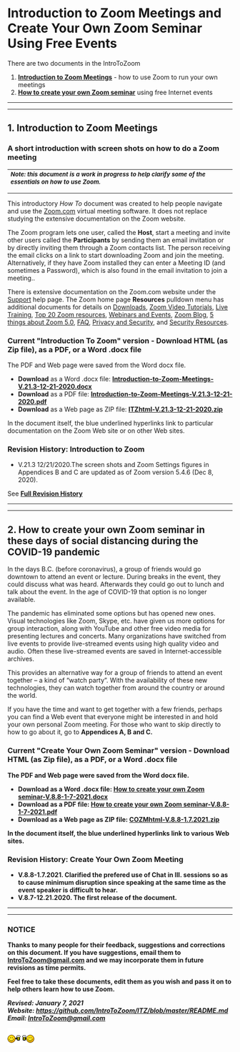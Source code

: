 
<H1>Introduction to Zoom Meetings and Create Your Own Zoom Seminar Using Free Events</H1>
<P></P>
There are two documents in the IntroToZoom
<OL>
<LI> <A HREF="ITZ.1"><B>Introduction to Zoom Meetings</B></A> - how to use Zoom to run your own meetings
<LI> <A HREF="ITZ.2"><B>How to create your own Zoom seminar</B></A> using free Internet events
</OL>

<HR></HR>
<HR></HR>

<A NAME="ITZ.1"></A>
<H2>1. Introduction to Zoom Meetings</H2>
<P></P>

<H3>A short introduction with screen shots on how to do a Zoom meeting</H3>
<table>
<tr>
<td>
<FONT SIZE=-1 >
<b><I>Note: this document is a work in progress to help clarify some of the essentials on how to use Zoom.</I></b>
<p></p>
</FONT>
</TD>
</TR>
</Table>

This introductory <I>How To</I> document was created to help people navigate and use the <A HREF="https://Zoom.com">Zoom.com</A> virtual meeting software. It does not replace studying the extensive documentation on the Zoom website. 
<P></P>

The Zoom program lets one user, called the <B>Host</B>, start a meeting and invite other users called the <B>Participants</B> by sending them an email invitation or by directly inviting them through a Zoom contacts list. The person receiving the email clicks on a link to start downloading Zoom and join the meeting. Alternatively, if they have Zoom installed they can enter a Meeting ID (and sometimes a Password), which is also found in the email invitation to join a meeting..


There is extensive documentation on the Zoom.com website under the
<A HREF="https://support.zoom.us/hc/en-us?flash_digest=f7974147c2b29a68a2eb7cab563d00c68b6325d7">
Support</A> help page. The Zoom home page <B>Resources</B> pulldown menu has additional documents for details on 
<A HREF="https://us04web.zoom.us/download#client_4meeting">Downloads</A>, 
<A HREF="https://support.zoom.us/hc/en-us/articles/206618765-Zoom-Video-Tutorials">Zoom Video Tutorials</A>, 
<A HREF="https://us04web.zoom.us/livetraining">Live Training</A>,
<A HREF="https://support.zoom.us/hc/en-us/articles/360042982391">Top 20 Zoom resources</A>,
<A HREF="https://support.zoom.us/hc/en-us/categories/201146643">Webinars and Events</A>,
<A HREF="https://us04web.zoom.us/events">Zoom Blog</A>,
<A HREF="https://blog.zoom.us/wordpress/2020/04/27/its-here-5-things-to-know-about-zoom-5-0/">5 things about Zoom 5.0</A>,
<A HREF="https://support.zoom.us/hc/en-us/articles/206175806-Top-Questions?flash_digest=92a63c466c9f4bc8b1ed439f89835ce3893f3ba5">FAQ</A>,
<A HREF="https://us04web.zoom.us/docs/ent/privacy-and-security.html">Privacy and Security</A>, and
<A HREF="https://us04web.zoom.us/security">Security Resources</A>.
<P></P>

<H3>Current "Introduction To Zoom" version - Download HTML (as Zip file), as a PDF, or a Word .docx file</H3>
The PDF and Web page were saved from the Word docx file.
<P>
<UL>

<LI><B>Download</B> as a Word .docx file: <A HREF="Introduction-to-Zoom-Meetings-V.21.3-12-21-2020.docx">
<B>Introduction-to-Zoom-Meetings-V.21.3-12-21-2020.docx</B></A>

<LI><B>Download</B> as a PDF file: <A HREF="Introduction-to-Zoom-Meetings-V.21.3-12-21-2020.pdf">
<B>Introduction-to-Zoom-Meetings-V.21.3-12-21-2020.pdf</B></A>

<LI><B>Download</B> as a Web page as ZIP file: <A HREF="ITZhtml-V.21.3-12-21-2020.zip">
<B>ITZhtml-V.21.3-12-21-2020.zip</B></A>
</UL>

In the document itself, the blue underlined hyperlinks link to 
particular documentation on the Zoom Web site or on other Web sites. 
<P>

<H3>Revision History: Introduction to Zoom</H3>
<UL>

<LI>V.21.3 12/21/2020.The screen shots and Zoom Settings figures in Appendices B and C are updated as of Zoom version 5.4.6 (Dec 8, 2020).
</UL>
<P></P>

See <A HREF="ITZRevisionHistory.md"><B>Full Revision History</B></A>


----------
----------

<A NAME="ITZ.2"></A>
<H2>2. How to create your own Zoom seminar in these days of social distancing during the COVID-19 pandemic</H2>

In the days B.C. (before coronavirus), a group of friends would go downtown to attend an event or lecture. During breaks in the event, they could discuss what was heard. Afterwards they could go out to lunch and talk about the event. In the age of COVID-19 that option is no longer available. 

The pandemic has eliminated some options but has opened new ones. Visual technologies like Zoom, Skype, etc. have given us more options for group interaction, along with YouTube and other free video media for presenting lectures and concerts. Many organizations have switched from live events to provide live-streamed events using high quality video and audio. Often these live-streamed events are saved in Internet-accessible archives.

This provides an alternative way for a group of friends to attend an event together – a kind of “watch party”. With the availability of these new technologies, they can watch together from around the country or around the world.

If you have the time and want to get together with a few friends, perhaps you can find a Web event that everyone might be interested in and hold your own personal Zoom meeting. For those who want to skip directly to how to go about it, go to <B>Appendices A, B <B>and</B> <B>C</B>.

<H3>Current "Create Your Own Zoom Seminar" version - Download HTML (as Zip file), as a PDF, or a Word .docx file</H3>
The PDF and Web page were saved from the Word docx file.
<P>
<UL>

<LI><B>Download</B> as a Word .docx file: <A HREF="How to create your own Zoom seminar-V.8.8-1-7-2021.docx">
<B>How to create your own Zoom seminar-V.8.8-1-7-2021.docx</B></A>

<LI><B>Download</B> as a PDF file: <A HREF="How to create your own Zoom seminar-V.8.8-1-7-2021.pdf">
<B>How to create your own Zoom seminar-V.8.8-1-7-2021.pdf</B></A>

<LI><B>Download</B> as a Web page as ZIP file: <A HREF="COZMhtml-V.8.8-1.7.2021.zip">
<B>COZMhtml-V.8.8-1.7.2021.zip</B></A>
</UL>

In the document itself, the blue underlined hyperlinks link to various Web sites. 
<P>


<H3>Revision History: Create Your Own Zoom Meeting</H3>
<UL>

<LI>V.8.8-1.7.2021. Clarified the prefered use of Chat in III. sessions so as to cause minimum disruption since speaking at the same time as the event speaker is difficult to hear.

<LI>V.8.7-12.21.2020. The first release of the document.

</UL>
<P></P>

----------
----------

<H3>NOTICE</H3>
Thanks to many people for their feedback, suggestions and corrections on this document. If you have suggestions, email them to <B><A HREF="mailto:IntroToZoom@gmail.com">IntroToZoom@gmail.com</A></B> and we may incorporate them in future revisions as time permits.
<P>

Feel free to take these documents, edit them as you wish and pass it on to help others learn how to use Zoom.

<P></P>

<address>

<Address>
<I>Revised: January 7, 2021</I><BR>
Website: <B><A HREF="https://github.com/IntroToZoom/ITZ/blob/master/README.md">https://github.com/IntroToZoom/ITZ/blob/master/README.md</A></B><BR>
Email: <B><A HREF="mailto:IntroToZoom@gmail.com">IntroToZoom@gmail.com</A></B><P>
<img src="icon-beerbuddies10.gif"></img>
</Address>


</HTML>
